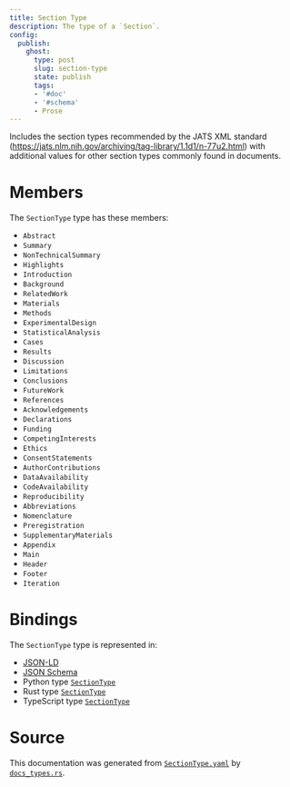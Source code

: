 ```yaml
---
title: Section Type
description: The type of a `Section`.
config:
  publish:
    ghost:
      type: post
      slug: section-type
      state: publish
      tags:
      - '#doc'
      - '#schema'
      - Prose
---
```


Includes the section types recommended by the JATS XML standard
(https://jats.nlm.nih.gov/archiving/tag-library/1.1d1/n-77u2.html) with additional
values for other section types commonly found in documents.


# Members

The `SectionType` type has these members:

- `Abstract`
- `Summary`
- `NonTechnicalSummary`
- `Highlights`
- `Introduction`
- `Background`
- `RelatedWork`
- `Materials`
- `Methods`
- `ExperimentalDesign`
- `StatisticalAnalysis`
- `Cases`
- `Results`
- `Discussion`
- `Limitations`
- `Conclusions`
- `FutureWork`
- `References`
- `Acknowledgements`
- `Declarations`
- `Funding`
- `CompetingInterests`
- `Ethics`
- `ConsentStatements`
- `AuthorContributions`
- `DataAvailability`
- `CodeAvailability`
- `Reproducibility`
- `Abbreviations`
- `Nomenclature`
- `Preregistration`
- `SupplementaryMaterials`
- `Appendix`
- `Main`
- `Header`
- `Footer`
- `Iteration`

# Bindings

The `SectionType` type is represented in:

- [JSON-LD](https://stencila.org/SectionType.jsonld)
- [JSON Schema](https://stencila.org/SectionType.schema.json)
- Python type [`SectionType`](https://github.com/stencila/stencila/blob/main/python/python/stencila/types/section_type.py)
- Rust type [`SectionType`](https://github.com/stencila/stencila/blob/main/rust/schema/src/types/section_type.rs)
- TypeScript type [`SectionType`](https://github.com/stencila/stencila/blob/main/ts/src/types/SectionType.ts)

# Source

This documentation was generated from [`SectionType.yaml`](https://github.com/stencila/stencila/blob/main/schema/SectionType.yaml) by [`docs_types.rs`](https://github.com/stencila/stencila/blob/main/rust/schema-gen/src/docs_types.rs).

